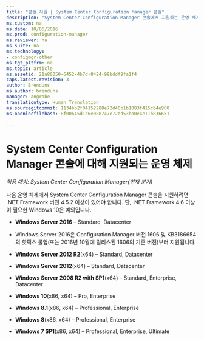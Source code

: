 ```yaml
---
title: "콘솔 지원 | System Center Configuration Manager 콘솔"
description: "System Center Configuration Manager 콘솔에서 지원하는 운영 체제를 알아봅니다."
ms.custom: na
ms.date: 10/06/2016
ms.prod: configuration-manager
ms.reviewer: na
ms.suite: na
ms.technology:
- configmgr-other
ms.tgt_pltfrm: na
ms.topic: article
ms.assetid: 21a80050-6452-4b7d-8424-99bddf9fa1f4
caps.latest.revision: 3
author: Brenduns
ms.author: brenduns
manager: angrobe
translationtype: Human Translation
ms.sourcegitcommit: 1134bb2f04152288e72d40b1b1083f415cb4e900
ms.openlocfilehash: 8f00645d1c6e080747e72dd53ba0e4e11b836651

---
```

# <a name="supported-operating-systems-for-system-center-configuration-manager-consoles"></a>System Center Configuration Manager 콘솔에 대해 지원되는 운영 체제

*적용 대상: System Center Configuration Manager(현재 분기)*


 다음 운영 체제에서 System Center Configuration Manager 콘솔을 지원하려면 .NET Framework 버전 4.5.2 이상이 있어야 합니다. 단, .NET Framework 4.6 이상이 필요한 Windows 10은 예외입니다.  

-   **Windows Server 2016** – Standard, Datacenter  
  - Windows Server 2016은 Configuration Manager 버전 1606 및 KB3186654의 핫픽스 롤업(또는 2016년 10월에 릴리스된 1606의 기준 버전)부터 지원됩니다.  


-   **Windows Server 2012 R2**(x64) – Standard, Datacenter  

-   **Windows Server 2012**(x64) – Standard, Datacenter  

-   **Windows Server 2008 R2 with SP1**(x64) – Standard, Enterprise, Datacenter  

-   **Windows 10**(x86, x64) – Pro, Enterprise  

-   **Windows 8.1**(x86, x64) – Professional, Enterprise  

-   **Windows 8**(x86, x64) – Professional, Enterprise  

-   **Windows 7 SP1**(x86, x64) – Professional, Enterprise, Ultimate  



<!--HONumber=Nov16_HO1-->


